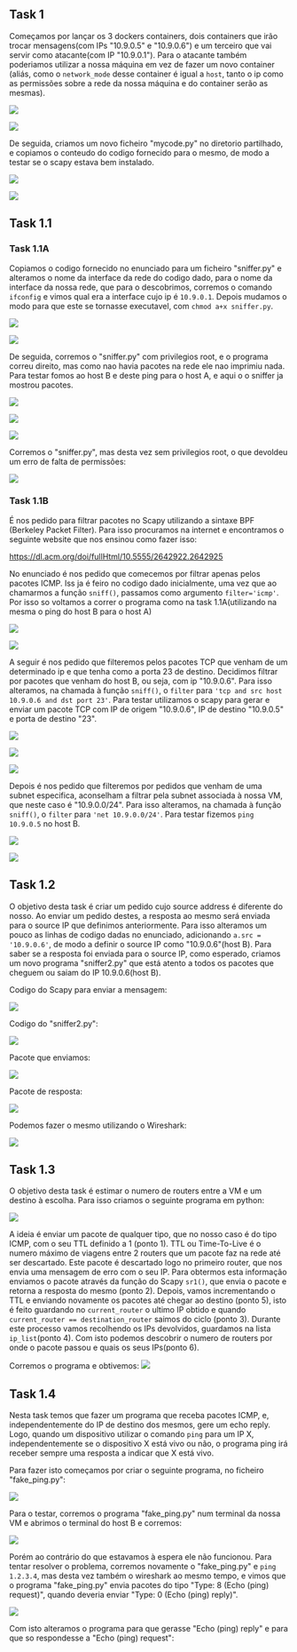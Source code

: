 ## Task 1
Começamos por lançar os 3 dockers containers, dois containers que irão trocar mensagens(com IPs "10.9.0.5" e "10.9.0.6") e um terceiro que vai servir como atacante(com IP "10.9.0.1"). Para o atacante também poderiamos utilizar a nossa máquina em vez de fazer um novo container (aliás, como o `network_mode` desse container é igual a `host`, tanto o ip como as permissões sobre a rede da nossa máquina e do container serão as mesmas).

![](https://git.fe.up.pt/fsi/fsi2324/logs/l06g07/-/raw/main/images/sn_sp_01.png)

![](https://git.fe.up.pt/fsi/fsi2324/logs/l06g07/-/raw/main/images/sn_sp_02.png)

De seguida, criamos um novo ficheiro "mycode.py" no diretorio partilhado, e copiamos o conteudo do codigo fornecido para o mesmo, de modo a testar se o scapy estava bem instalado.

![](https://git.fe.up.pt/fsi/fsi2324/logs/l06g07/-/raw/main/images/sn_sp_04.png)

![](https://git.fe.up.pt/fsi/fsi2324/logs/l06g07/-/raw/main/images/sn_sp_06.png)

## Task 1.1

### Task 1.1A

Copiamos o codigo fornecido no enunciado para um ficheiro "sniffer.py" e alteramos o nome da interface da rede do codigo dado, para o nome da interface da nossa rede, que para o descobrimos, corremos o comando `ifconfig` e vimos qual era a interface cujo ip é `10.9.0.1`. Depois mudamos o modo para que este se tornasse executavel, com `chmod a+x sniffer.py`.

![](https://git.fe.up.pt/fsi/fsi2324/logs/l06g07/-/raw/main/images/sn_sp_08.png)

![](https://git.fe.up.pt/fsi/fsi2324/logs/l06g07/-/raw/main/images/sn_sp_09.png)

De seguida, corremos o "sniffer.py" com privilegios root, e o programa correu direito, mas como nao havia pacotes na rede ele nao imprimiu nada. Para testar fomos ao host B e deste ping para o host A, e aqui o o sniffer ja mostrou pacotes.

![](https://git.fe.up.pt/fsi/fsi2324/logs/l06g07/-/raw/main/images/sn_sp_13.png)

![](https://git.fe.up.pt/fsi/fsi2324/logs/l06g07/-/raw/main/images/sn_sp_11.png)

![](https://git.fe.up.pt/fsi/fsi2324/logs/l06g07/-/raw/main/images/sn_sp_16_icmp.png)

Corremos o "sniffer.py", mas desta vez sem privilegios root, o que devoldeu um erro de falta de permissões:

![](https://git.fe.up.pt/fsi/fsi2324/logs/l06g07/-/raw/main/images/sn_sp_14.png)


### Task 1.1B

É nos pedido para filtrar pacotes no Scapy utilizando a sintaxe BPF (Berkeley Packet Filter). Para isso procuramos na internet e encontramos o seguinte website que nos ensinou como fazer isso:

https://dl.acm.org/doi/fullHtml/10.5555/2642922.2642925

No enunciado é nos pedido que comecemos por filtrar apenas pelos pacotes ICMP. Iss ja é feiro no codigo dado inicialmente, uma vez que ao chamarmos a função `sniff()`, passamos como argumento `filter='icmp'`. Por isso so voltamos a correr o programa como na task 1.1A(utilizando na mesma o ping do host B para o host A)

![](https://git.fe.up.pt/fsi/fsi2324/logs/l06g07/-/raw/main/images/sn_sp_16_underlined.png)

![](https://git.fe.up.pt/fsi/fsi2324/logs/l06g07/-/raw/main/images/sn_sp_16_icmp.png)

A seguir é nos pedido que filteremos pelos pacotes TCP que venham de um determinado ip e que tenha como a porta 23 de destino. Decidimos filtrar por pacotes que venham do host B, ou seja, com ip "10.9.0.6". Para isso alteramos, na chamada à função `sniff()`, o `filter` para `'tcp and src host 10.9.0.6 and dst port 23'`. Para testar utilizamos o scapy para gerar e enviar um pacote TCP com IP de origem "10.9.0.6", IP de destino "10.9.0.5" e porta de destino "23".

![](https://git.fe.up.pt/fsi/fsi2324/logs/l06g07/-/raw/main/images/sn_sp_17.png)

![](https://git.fe.up.pt/fsi/fsi2324/logs/l06g07/-/raw/main/images/sn_sp_18.png)

![](https://git.fe.up.pt/fsi/fsi2324/logs/l06g07/-/raw/main/images/sn_sp_18_1.png)

Depois é nos pedido que filteremos por pedidos que venham de uma subnet especifica, aconselham a filtrar pela subnet associada à nossa VM, que neste caso é "10.9.0.0/24". Para isso alteramos, na chamada à função `sniff()`, o `filter` para `'net 10.9.0.0/24'`. Para testar fizemos `ping 10.9.0.5` no host B.

![](https://git.fe.up.pt/fsi/fsi2324/logs/l06g07/-/raw/main/images/sn_sp_19.png)

![](https://git.fe.up.pt/fsi/fsi2324/logs/l06g07/-/raw/main/images/sn_sp_20.png)

## Task 1.2

O objetivo desta task é criar um pedido cujo source address é diferente do nosso. Ao enviar um pedido destes, a resposta ao mesmo será enviada para o source IP que definimos anteriormente. Para isso alteramos um pouco as linhas de codigo dadas no enunciado, adicionando `a.src = '10.9.0.6'`, de modo a definir o source IP como "10.9.0.6"(host B). Para saber se a resposta foi enviada para o source IP, como esperado, criamos um novo programa "sniffer2.py" que está atento a todos os pacotes que cheguem ou saiam do IP 10.9.0.6(host B).

Codigo do Scapy para enviar a mensagem:

![](https://git.fe.up.pt/fsi/fsi2324/logs/l06g07/-/raw/main/images/sn_sp_21.png)


Codigo do "sniffer2.py":

![](https://git.fe.up.pt/fsi/fsi2324/logs/l06g07/-/raw/main/images/sn_sp_21_2.png)


Pacote que enviamos:

![](https://git.fe.up.pt/fsi/fsi2324/logs/l06g07/-/raw/main/images/sn_sp_22.png)


Pacote de resposta:

![](https://git.fe.up.pt/fsi/fsi2324/logs/l06g07/-/raw/main/images/sn_sp_23.png)


Podemos fazer o mesmo utilizando o Wireshark:

![](https://git.fe.up.pt/fsi/fsi2324/logs/l06g07/-/raw/main/images/sn_sp_24.png)


## Task 1.3

O objetivo desta task é estimar o numero de routers entre a VM e um destino à escolha.
Para isso criamos o seguinte programa em python:

![](https://git.fe.up.pt/fsi/fsi2324/logs/l06g07/-/raw/main/images/sn_sp_25_with_numbers.png)

A ideia é enviar um pacote de qualquer tipo, que no nosso caso é do tipo ICMP, com o seu TTL definido a 1 (ponto 1). TTL ou Time-To-Live é o numero máximo de viagens entre 2 routers que um pacote faz na rede até ser descartado. Este pacote é descartado logo no primeiro router, que nos envia uma mensagem de erro com o seu IP. Para obtermos esta informação enviamos o pacote através da função do Scapy `sr1()`, que envia o pacote e retorna a resposta do mesmo (ponto 2).
Depois, vamos incrementando o TTL e enviando novamente os pacotes até chegar ao destino (ponto 5), isto é feito guardando no `current_router` o ultimo IP obtido e quando `current_router == destination_router` saimos do ciclo (ponto 3). Durante este processo vamos recolhendo os IPs devolvidos, guardamos na lista `ip_list`(ponto 4). Com isto podemos descobrir o numero de routers por onde o pacote passou e quais os seus IPs(ponto 6).

Corremos o programa e obtivemos:
![](https://git.fe.up.pt/fsi/fsi2324/logs/l06g07/-/raw/main/images/sn_sp_26.png)


## Task 1.4

Nesta task temos que fazer um programa que receba pacotes ICMP, e, independentemente do IP de destino dos mesmos, gere um echo reply. Logo, quando um dispositivo utilizar o comando `ping` para um IP X, independentemente se o dispositivo X está vivo ou não, o programa ping irá receber sempre uma resposta a indicar que X está vivo. 

Para fazer isto começamos por criar o seguinte programa, no ficheiro "fake_ping.py":

![](https://git.fe.up.pt/fsi/fsi2324/logs/l06g07/-/raw/main/images/sn_sp_29.png)

Para o testar, corremos o programa "fake_ping.py" num terminal da nossa VM e abrimos o terminal do host B e corremos:

![](https://git.fe.up.pt/fsi/fsi2324/logs/l06g07/-/raw/main/images/sn_sp_28.png)

Porém ao contrário do que estavamos à espera ele não funcionou. Para tentar resolver o problema, corremos novamente o "fake_ping.py" e `ping 1.2.3.4`, mas desta vez também o wireshark ao mesmo tempo, e vimos que o programa "fake_ping.py" envia pacotes do tipo "Type: 8 (Echo (ping) request)", quando deveria enviar "Type: 0 (Echo (ping) reply)".

![](https://git.fe.up.pt/fsi/fsi2324/logs/l06g07/-/raw/main/images/sn_sp_33.png)

Com isto alteramos o programa para que gerasse "Echo (ping) reply" e para que so respondesse a "Echo (ping) request":






